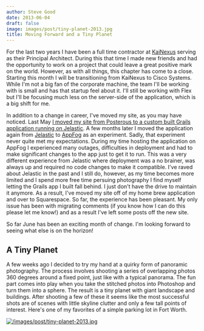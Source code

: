 ```yaml
---
author: Steve Good
date: 2013-06-04
draft: false
image: images/post/tiny-planet-2013.jpg
title: Moving Forward and a Tiny Planet
---
```


For the last two years I have been a full time contractor at [KaiNexus](http://kainexus.com) serving as their Principal Architect.  During this that time I made new friends and had the opportunity to work on a project that could leave a great positive mark on the world.  However, as with all things, this chapter has come to a close.  Starting this month I will be transitioning from KaiNexus to Cisco Systems.  While I'm not a big fan of the corporate machine, the team I'll be working with is small and has that startup feel about it.  I'll still be working with Flex but I'll be focusing much less on the server-side of the application, which is a big shift for me.

In addition to a change in career, I've moved my site, as you may have noticed.  Last May [I moved my site from Posterous to a custom built Grails application running on Jelastic](http://stevegood.org/blog/2012/5/24/grails-and-bootstrap-and-jelastic-oh-my).  A few months later I moved the application again from [Jelastic](http://jelastic.com) to [AppFog](http://appfog.com) as an experiment.  Sadly, that experiment never quite met my expectations.  During my time hosting the application on AppFog I experienced many outages, difficulties in deployment and had to make significant changes to the app just to get it to run.  This was a very different experience from Jelastic where deployment was a no brainer, was always up and required no code changes to make it compatible.  I've raved about Jelastic in the past and I still do, however, as my time becomes more limited and I spend more free time persuing photography I find myself letting the Grails app I built fall behind.  I just don't have the drive to maintain it anymore.  As a result, I've moved my site off of my home brew application and over to Squarespace.  So far, the experience has been pleasant.  My only issue has been with migrating comments (if you know how I can do this please let me know!) and as a result I've left some posts off the new site.

So far June has been an exciting month of change.  I'm looking forward to seeing what else is on the horizon!

## A Tiny Planet

A few weeks ago I decided to try my hand at a quirky form of panoramic photography.  The process involves shooting a series of overlapping photos 360 degrees around a fixed point, just like with a typical panorama.  The fun part comes into play when you take the stitched photos into Photoshop and turn them into a sphere.  The result is a tiny planet with giant landscape and buildings.  After shooting a few of these it seems like the most successful shots are of scenes with little skyline clutter and only a few tall points of interest.  Here's one of my favorites of a simple parking lot in Fort Worth.

[![/images/post/tiny-planet-2013.jpg](/images/post/tiny-planet-2013.jpg)](/images/post/tiny-planet-2013.jpg)
